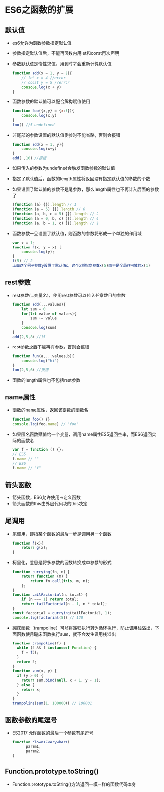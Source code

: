 # ES6之函数的扩展
## 默认值
- es6允许为函数参数指定默认值
- 参数指定默认值后，不能再函数内用let和const再次声明
- 参数默认值是惰性求值，用到时才会重新计算默认值
	```javascript
	function add(x = 1, y = 2){
	    // let x = 4 //error
	    // const y = 5 //error
	    console.log(x + y)
	}
	```

- 函数参数的默认值可以配合解构赋值使用

	```javascript
	function foo({x,y} = {x:5}){
	    console.log(x,y)
	} 
	foo() //5 undefined
	```

- 非尾部的参数设置的默认值传参时不能省略，否则会报错
	```javascript
	function add(x = 1, y){
	    console.log(x+y)
	}
	add( ,10) //报错
	```

- 如果传入的参数为undefined会触发函数参数的默认值
- 指定了默认值后，函数的length属性将返回没有指定默认值的参数的个数
- 如果设置了默认值的参数不是尾参数，那么length属性也不再计入后面的参数了
	```javascript
	(function (a) {}).length // 1
	(function (a = 5) {}).length // 0
	(function (a, b, c = 5) {}).length // 2
	(function (a = 0, b, c) {}).length // 0
	(function (a, b = 1, c) {}).length // 1
	```

- 函数参数一旦设置了默认值，则函数的参数将形成一个单独的作用域
	```javascript
	var x = 1;
	function f(x, y = x) {
	    console.log(y);
	}
	f(5) // 2
	上面这个例子参数y设置了默认值x，这个x将指向参数x(5)而不是全局作用域的x(1)
	```

## rest参数
- rest参数(...变量名)，使用rest参数可以传入任意数目的参数
	```javascript
	function add(...values){
	    let sum = 0
	    for(let value of values){
	        sum += value
	    }
	    console.log(sum)
	}
	add(2,5,8) //15
	```

- rest参数之后不能再有参数，否则会报错
	```javascript
	function fun(a,...values,b){
	    console.log("hi")
	}
	fun(2,5,6) //报错
	```

- 函数的length属性也不包括rest参数

## name属性
- 函数的name属性，返回该函数的函数名
	```javascript
	function foo() {}
	console.log(foo.name) // "foo"
	```

- 如果匿名函数赋值给一个变量，调用name属性ES5返回空串，而ES6返回实际的函数名
	```javascript
	var f = function () {};
	// ES5
	f.name // ""
	// ES6
	f.name // "f"
	```

## 箭头函数
- 箭头函数，ES6允许使用=>定义函数
- 箭头函数的this由外层代码块的this决定

## 尾调用
- 尾调用，即指某个函数的最后一步是调用另一个函数
	```javascript
	function f(x){
	    return g(x);
	}
	```

- 柯里化，意思是将多参数的函数转换成单参数的形式
	```javascript
	function currying(fn, n) {
	    return function (m) {
	        return fn.call(this, m, n);
	    };
	}
	function tailFactorial(n, total) {
	    if (n === 1) return total;
	    return tailFactorial(n - 1, n * total);
	}
	const factorial = currying(tailFactorial, 1);
	console.log(factorial(5)) // 120
	```

- 蹦床函数（trampoline）可以将递归执行转为循环执行，防止调用栈溢出，下面函数使用蹦床函数执行sum，就不会发生调用栈溢出
	```javascript
	function trampoline(f) {
	  while (f && f instanceof Function) {
	    f = f();
	  }
	  return f;
	}
	function sum(x, y) {
	  if (y > 0) {
	    return sum.bind(null, x + 1, y - 1);
	  } else {
	    return x;
	  }
	}
	trampoline(sum(1, 100000)) // 100001
	```

## 函数参数的尾逗号
- ES2017 允许函数的最后一个参数有尾逗号
	```javascript
	function clownsEverywhere(
		  param1,
		  param2,
	)
	```

## Function.prototype.toString()
- Function.prototype.toString()方法返回一模一样的函数代码本身
	